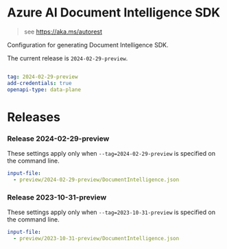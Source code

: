 # Azure AI Document Intelligence SDK

> see https://aka.ms/autorest

Configuration for generating Document Intelligence SDK.

The current release is `2024-02-29-preview`.

``` yaml

tag: 2024-02-29-preview
add-credentials: true
openapi-type: data-plane
```

# Releases

### Release 2024-02-29-preview
These settings apply only when `--tag=2024-02-29-preview` is specified on the command line.
``` yaml $(tag) == '2024-02-29-preview'
input-file:
  - preview/2024-02-29-preview/DocumentIntelligence.json
```

### Release 2023-10-31-preview
These settings apply only when `--tag=2023-10-31-preview` is specified on the command line.
``` yaml $(tag) == '2023-10-31-preview'
input-file:
  - preview/2023-10-31-preview/DocumentIntelligence.json
```
